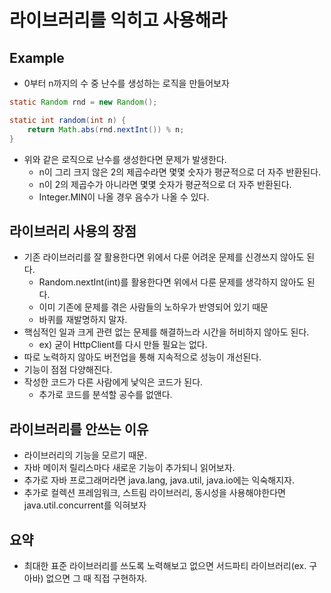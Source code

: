 # 라이브러리를 익히고 사용해라

## Example

- 0부터 n까지의 수 중 난수를 생성하는 로직을 만들어보자

```java
static Random rnd = new Random();

static int random(int n) {
    return Math.abs(rnd.nextInt()) % n;
}
```

- 위와 같은 로직으로 난수를 생성한다면 문제가 발생한다.
    - n이 그리 크지 않은 2의 제곱수라면 몇몇 숫자가 평균적으로 더 자주 반환된다.
    - n이 2의 제곱수가 아니라면 몇몇 숫자가 평균적으로 더 자주 반환된다.
    - Integer.MIN이 나올 경우 음수가 나올 수 있다.

## 라이브러리 사용의 장점

- 기존 라이브러리를 잘 활용한다면 위에서 다룬 어려운 문제를 신경쓰지 않아도 된다.
    - Random.nextInt(int)를 활용한다면 위에서 다룬 문제를 생각하지 않아도 된다.
    - 이미 기존에 문제를 겪은 사람들의 노하우가 반영되어 있기 때문
    - 바퀴를 재발명하지 말자.
- 핵심적인 일과 크게 관련 없는 문제를 해결하느라 시간을 허비하지 않아도 된다.
    - ex) 굳이 HttpClient를 다시 만들 필요는 없다.
- 따로 노력하지 않아도 버전업을 통해 지속적으로 성능이 개선된다.
- 기능이 점점 다양해진다.
- 작성한 코드가 다른 사람에게 낯익은 코드가 된다.
    - 추가로 코드를 분석할 공수를 없앤다.

## 라이브러리를 안쓰는 이유

- 라이브러리의 기능을 모르기 때문.
- 자바 메이저 릴리스마다 새로운 기능이 추가되니 읽어보자.
- 추가로 자바 프로그래머라면 java.lang, java.util, java.io에는 익숙해지자.
- 추가로 컬렉션 프레임워크, 스트림 라이브러리, 동시성을 사용해야한다면 java.util.concurrent를 익혀보자

## 요약

- 최대한 표준 라이브러리를 쓰도록 노력해보고 없으면 서드파티 라이브러리(ex. 구아바) 없으면 그 때 직접 구현하자.
